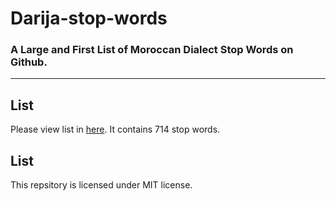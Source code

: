 # Darija-stop-words
### A Large and First List of Moroccan Dialect Stop Words on Github.
-------
## List 
Please view list in [here](https://github.com/ze4one/darija-stop-words/blob/main/stopwords.txt). It contains 714 stop words.
## List 
This repsitory is licensed under MIT license.
